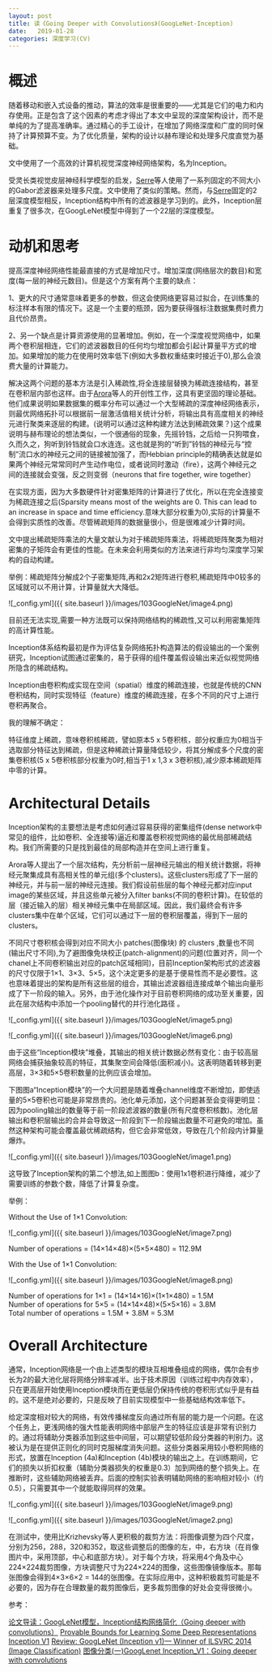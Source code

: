 ```yaml
---
layout: post
title: 读《Going Deeper with Convolutions》(GoogLeNet-Inception)
date:   2019-01-28
categories: 深度学习(CV)
---  
```


# 概述  

随着移动和嵌入式设备的推动，算法的效率是很重要的——尤其是它们的电力和内存使用。正是包含了这个因素的考虑才得出了本文中呈现的深度架构设计，而不是单纯的为了提高准确率。通过精心的手工设计，在增加了网络深度和广度的同时保持了计算预算不变。为了优化质量，架构的设计以赫布理论和处理多尺度直觉为基础。   

文中使用了一个高效的计算机视觉深度神经网络架构，名为Inception。  

受灵长类视觉皮层神经科学模型的启发，[Serre](https://mcgovern.mit.edu/wp-content/uploads/2019/01/04069258.pdf)等人使用了一系列固定的不同大小的Gabor滤波器来处理多尺度。文中使用了类似的策略。然而，与[Serre](https://mcgovern.mit.edu/wp-content/uploads/2019/01/04069258.pdf)固定的2层深度模型相反，Inception结构中所有的滤波器是学习到的。此外，Inception层重复了很多次，在GoogLeNet模型中得到了一个22层的深度模型。


# 动机和思考  

提高深度神经网络性能最直接的方式是增加尺寸。增加深度(网络层次的数目)和宽度(每一层的神经元数目)。但是这个方案有两个主要的缺点：   

1、更大的尺寸通常意味着更多的参数，但这会使网络更容易过拟合，在训练集的标注样本有限的情况下。这是一个主要的瓶颈，因为要获得强标注数据集费时费力且代价昂贵。  

2、另一个缺点是计算资源使用的显著增加。例如，在一个深度视觉网络中，如果两个卷积层相连，它们的滤波器数目的任何均匀增加都会引起计算量平方式的增加。如果增加的能力在使用时效率低下(例如大多数权重结束时接近于0),那么会浪费大量的计算能力。  

解决这两个问题的基本方法是引入稀疏性,将全连接层替换为稀疏连接结构，甚至在卷积层内部也这样。由于[Arora](https://arxiv.org/abs/1310.6343)等人的开创性工作，这具有更坚固的理论基础。他们成果说明如果数据集的概率分布可以通过一个大型稀疏的深度神经网络表示，则最优网络拓扑可以根据前一层激活值相关统计分析，将输出具有高度相关的神经元进行聚类来逐层的构建。(说明可以通过这种构建方法达到稀疏效果？)这个成果说明与赫布理论的想法类似，一个很通俗的现象，先摇铃铛，之后给一只狗喂食，久而久之，狗听到铃铛就会口水连连。这也就是狗的“听到”铃铛的神经元与“控制”流口水的神经元之间的链接被加强了，而Hebbian principle的精确表达就是如果两个神经元常常同时产生动作电位，或者说同时激动（fire），这两个神经元之间的连接就会变强，反之则变弱（neurons that fire together, wire together）

在实现方面，因为大多数硬件针对密集矩阵的计算进行了优化，所以在完全连接变为稀疏连接之后(Sparsity means most of the weights are 0. This can lead to an increase in space and time efficiency.意味大部分权重为0),实际的计算量不会得到实质性的改善。尽管稀疏矩阵的数据量很小，但是很难减少计算时间。  

文中提出稀疏矩阵乘法的大量文献认为对于稀疏矩阵乘法，将稀疏矩阵聚类为相对密集的子矩阵会有更佳的性能。在未来会利用类似的方法来进行非均匀深度学习架构的自动构建。

举例：稀疏矩阵分解成2个子密集矩阵,再和2x2矩阵进行卷积,稀疏矩阵中0较多的区域就可以不用计算，计算量就大大降低。  

![_config.yml]({{ site.baseurl }}/images/103GoogleNet/image4.png)   

目前还无法实现,需要一种方法既可以保持网络结构的稀疏性,又可以利用密集矩阵的高计算性能。    

Inception体系结构最初是作为评估复杂网络拓扑构造算法的假设输出的一个案例研究，Inception试图通过密集的，易于获得的组件覆盖假设输出来近似视觉网络所隐含的稀疏结构。

Inception由卷积构成实现在空间（spatial）维度的稀疏连接，也就是传统的CNN卷积结构，同时实现特征（feature）维度的稀疏连接，在多个不同的尺寸上进行卷积再聚合。

我的理解不确定：  

特征维度上稀疏，意味卷积核稀疏，譬如原本5 x 5卷积核，部分权重应为0相当于选取部分特征达到稀疏，但是这种稀疏计算量降低较少，将其分解成多个尺度的密集卷积核(5 x 5卷积核部分权重为0时,相当于1 x 1,3 x 3卷积核),减少原本稀疏矩阵中零的计算。


# Architectural Details   

Inception架构的主要想法是考虑如何通过容易获得的密集组件(dense network中常见的组件，比如卷积、全连接等)逼近和覆盖卷积视觉网络的最优局部稀疏结构。我们所需要的只是找到最佳的局部构造并在空间上进行重复。   

Arora等人提出了一个层次结构，先分析前一层神经元输出的相关统计数据，将神经元聚集成具有高相关性的单元组(多个clusters)。这些clusters形成了下一层的神经元，并与前一层的神经元连接。我们假设前些层的每个神经元都对应input image的某些区域，并且这些单元被分入filter banks(不同的卷积计算)。在较低的层（接近输入的层）相关神经元集中在局部区域。因此，我们最终会有许多clusters集中在单个区域，它们可以通过下一层的卷积层覆盖，得到下一层的clusters。
 
不同尺寸卷积核会得到对应不同大小 patches(图像块) 的 clusters ,数量也不同(输出尺寸不同),为了避图像免块校正(patch-alignment)的问题(位置对齐，同一个chanel上不同卷积输出对应的patch区域相同)，目前Inception架构形式的滤波器的尺寸仅限于1×1、3×3、5×5，这个决定更多的是基于便易性而不是必要性。这也意味着提出的架构是所有这些层的组合，其输出滤波器组连接成单个输出向量形成了下一阶段的输入。另外，由于池化操作对于目前卷积网络的成功至关重要，因此在层次结构中添加一个pooling替代的并行池化路径 。   


![_config.yml]({{ site.baseurl }}/images/103GoogleNet/image5.png)  

![_config.yml]({{ site.baseurl }}/images/103GoogleNet/image6.png)   


由于这些“Inception模块”堆叠，其输出的相关统计数据必然有变化：由于较高层网络会捕获抽象较高的特征，其集聚空间会降低(面积减小)。这表明随着转移到更高层，3×3和5×5卷积数量的比例应该会增加。

下图图a“Inception模块”的一个大问题是随着堆叠channel维度不断增加，即使适量的5×5卷积也可能是非常昂贵的。池化单元添加，这个问题甚至会变得更明显：因为pooling输出的数量等于前一阶段滤波器的数量(所有尺度卷积核数)。池化层输出和卷积层输出的合并会导致这一阶段到下一阶段输出数量不可避免的增加。虽然这种架构可能会覆盖最优稀疏结构，但它会非常低效，导致在几个阶段内计算量爆炸。   

![_config.yml]({{ site.baseurl }}/images/103GoogleNet/image1.png)   

这导致了Inception架构的第二个想法,如上图图b：使用1x1卷积进行降维，减少了需要训练的参数个数，降低了计算复杂度。    

举例：  

Without the Use of 1×1 Convolution:    

![_config.yml]({{ site.baseurl }}/images/103GoogleNet/image7.png)     

Number of operations = (14×14×48)×(5×5×480) = 112.9M

With the Use of 1×1 Convolution:   

![_config.yml]({{ site.baseurl }}/images/103GoogleNet/image8.png)     

Number of operations for 1×1 = (14×14×16)×(1×1×480) = 1.5M  
Number of operations for 5×5 = (14×14×48)×(5×5×16) = 3.8M  
Total number of operations = 1.5M + 3.8M = 5.3M   


# Overall Architecture  


通常，Inception网络是一个由上述类型的模块互相堆叠组成的网络，偶尔会有步长为2的最大池化层将网络分辨率减半。出于技术原因（训练过程中内存效率），只在更高层开始使用Inception模块而在更低层仍保持传统的卷积形式似乎是有益的。这不是绝对必要的，只是反映了目前实现模型中一些基础结构效率低下。

给定深度相对较大的网络，有效传播梯度反向通过所有层的能力是一个问题。在这个任务上，更浅网络的强大性能表明网络中部层产生的特征应该是非常有识别力的。通过将辅助分类器添加到这些中间层，可以期望较低阶段分类器的判别力。这被认为是在提供正则化的同时克服梯度消失问题。这些分类器采用较小卷积网络的形式，放置在Inception (4a)和Inception (4b)模块的输出之上。在训练期间，它们的损失以折扣权重（辅助分类器损失的权重是0.3）加到网络的整个损失上。在推断时，这些辅助网络被丢弃。后面的控制实验表明辅助网络的影响相对较小（约0.5），只需要其中一个就能取得同样的效果。

![_config.yml]({{ site.baseurl }}/images/103GoogleNet/image9.png)    

![_config.yml]({{ site.baseurl }}/images/103GoogleNet/image2.png)    

在测试中，使用比Krizhevsky等人更积极的裁剪方法：将图像调整为四个尺度，分别为256，288，320和352，取这些调整后的图像的左，中，右方块（在肖像图片中，采用顶部，中心和底部方块）。对于每个方块，将采用4个角及中心224×224裁剪图像，方块调整尺寸为224×224的图像，这些图像镜像版本。那每张图像会得到4×3×6×2 = 144的张图像。在实际应用中，这种积极裁剪可能是不必要的，因为存在合理数量的裁剪图像后，更多裁剪图像的好处会变得很微小。    

参考：

[论文导读：GoogLeNet模型，Inception结构网络简化（Going deeper with convolutions）](https://blog.csdn.net/FJY_sunshine/article/details/82775583)
[Provable Bounds for Learning Some Deep Representations](https://arxiv.org/abs/1310.6343)  
[Inception V1](https://www.jianshu.com/p/22e3af789f4e)
[Review: GoogLeNet (Inception v1)— Winner of ILSVRC 2014 (Image Classification)](https://medium.com/coinmonks/paper-review-of-googlenet-inception-v1-winner-of-ilsvlc-2014-image-classification-c2b3565a64e7)
[图像分类(一)GoogLenet Inception_V1：Going deeper with convolutions](https://www.cnblogs.com/Lilu-1226/p/10588058.html])